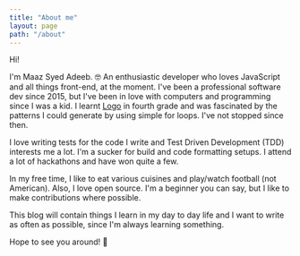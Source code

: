 ```yaml
---
title: "About me"
layout: page
path: "/about"
---
```


Hi!

I'm Maaz Syed Adeeb. 🤓 An enthusiastic developer who loves JavaScript and all things front-end, at the moment. I've been a professional software dev since 2015, but I've been in love with computers and programming since I was a kid. I learnt [Logo](https://en.wikipedia.org/wiki/Logo_(programming_language)) in fourth grade and was fascinated by the patterns I could generate by using simple for loops. I've not stopped since then.

I love writing tests for the code I write and Test Driven Development (TDD) interests me a lot. I'm a sucker for build and code formatting setups. I attend a lot of hackathons and have won quite a few.

In my free time, I like to eat various cuisines and play/watch football (not American). Also, I love open source. I'm a beginner you can say, but I like to make contributions where possible.

This blog will contain things I learn in my day to day life and I want to write as often as possible, since I'm always learning something.

Hope to see you around! 👻